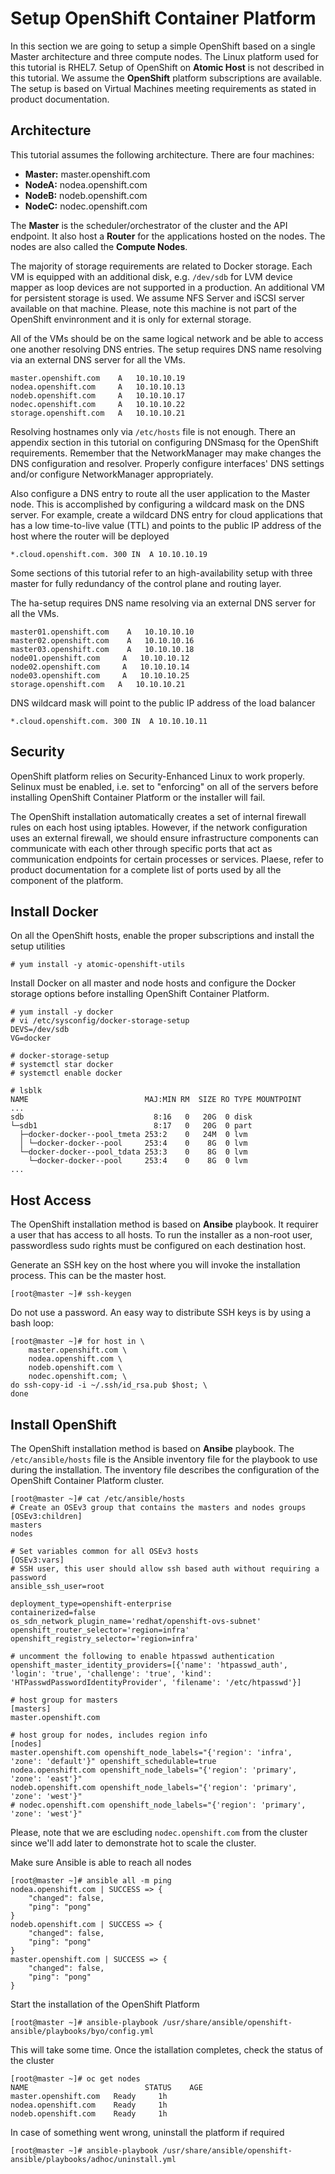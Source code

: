 # Setup OpenShift Container Platform
In this section we are going to setup a simple OpenShift based on a single Master architecture and three compute nodes. The Linux platform used for this tutorial is RHEL7. Setup of OpenShift on **Atomic Host** is not described in this tutorial. We assume the **OpenShift** platform subscriptions are available. The setup is based on Virtual Machines meeting requirements as stated in product documentation.

## Architecture
This tutorial assumes the following architecture. There are four machines:

* **Master:** master.openshift.com
* **NodeA:** nodea.openshift.com
* **NodeB:** nodeb.openshift.com
* **NodeC:** nodec.openshift.com

The **Master** is the scheduler/orchestrator of the cluster and the API endpoint. It also host a **Router** for the applications hosted on the nodes. The nodes are also called the **Compute Nodes**.

The majority of storage requirements are related to Docker storage. Each VM is equipped with an additional disk, e.g. ``/dev/sdb`` for LVM device mapper as loop devices are not supported in a production. An additional VM for persistent storage is used. We assume NFS Server and iSCSI server available on that machine. Please, note this machine is not part of the OpenShift envinronment and it is only for external storage.

All of the VMs should be on the same logical network and be able to access one another resolving DNS entries. The setup requires DNS name resolving via an external DNS server for all the VMs.
```
master.openshift.com    A   10.10.10.19
nodea.openshift.com     A   10.10.10.13
nodeb.openshift.com     A   10.10.10.17
nodec.openshift.com     A   10.10.10.22
storage.openshift.com   A   10.10.10.21
```

Resolving hostnames only via ``/etc/hosts`` file is not enough. There an appendix section in this tutorial on configuring DNSmasq for the OpenShift requirements. Remember that the NetworkManager may make changes the DNS configuration and resolver. Properly configure interfaces' DNS settings and/or configure NetworkManager appropriately.

Also configure a DNS entry to route all the user application to the Master node. This is accomplished by configuring a wildcard mask on the DNS server. For example, create a wildcard DNS entry for cloud applications that has a low time-to-live value (TTL) and points to the public IP address of the host where the router will be deployed
```
*.cloud.openshift.com. 300 IN  A 10.10.10.19
```

Some sections of this tutorial refer to an high-availability setup with three master for fully redundancy of the control plane and routing layer.

The ha-setup requires DNS name resolving via an external DNS server for all the VMs.
```
master01.openshift.com    A   10.10.10.10
master02.openshift.com    A   10.10.10.16
master03.openshift.com    A   10.10.10.18
node01.openshift.com     A   10.10.10.12
node02.openshift.com     A   10.10.10.14
node03.openshift.com     A   10.10.10.25
storage.openshift.com   A   10.10.10.21
```

DNS wildcard mask will point to the public IP address of the load balancer
```
*.cloud.openshift.com. 300 IN  A 10.10.10.11
```

## Security
OpenShift platform relies on Security-Enhanced Linux to work properly. Selinux must be enabled, i.e. set to "enforcing" on all of the servers before installing OpenShift Container Platform or the installer will fail.

The OpenShift installation automatically creates a set of internal firewall rules on each host using iptables. However, if the network configuration uses an external firewall, we should ensure infrastructure components can communicate with each other through specific ports that act as communication endpoints for certain processes or services. Plaese, refer to product documentation for a complete list of ports used by all the component of the platform.

## Install Docker
On all the OpenShift hosts, enable the proper subscriptions and install the setup utilities
```
# yum install -y atomic-openshift-utils
```

Install Docker on all master and node hosts and configure the Docker storage options before installing OpenShift Container Platform.
```
# yum install -y docker
# vi /etc/sysconfig/docker-storage-setup
DEVS=/dev/sdb
VG=docker

# docker-storage-setup
# systemctl star docker
# systemctl enable docker

# lsblk
NAME                          MAJ:MIN RM  SIZE RO TYPE MOUNTPOINT
...
sdb                             8:16   0   20G  0 disk
└─sdb1                          8:17   0   20G  0 part
  ├─docker-docker--pool_tmeta 253:2    0   24M  0 lvm
  │ └─docker-docker--pool     253:4    0    8G  0 lvm
  └─docker-docker--pool_tdata 253:3    0    8G  0 lvm
    └─docker-docker--pool     253:4    0    8G  0 lvm
...
```

## Host Access
The OpenShift installation method is based on **Ansibe** playbook. It requirer a user that has access to all hosts. To run the installer as a non-root user, passwordless sudo rights must be configured on each destination host.

Generate an SSH key on the host where you will invoke the installation process. This can be the master host.
```
[root@master ~]# ssh-keygen
```

Do not use a password. An easy way to distribute SSH keys is by using a bash loop:
```
[root@master ~]# for host in \
    master.openshift.com \
    nodea.openshift.com \
    nodeb.openshift.com \
    nodec.openshift.com; \
do ssh-copy-id -i ~/.ssh/id_rsa.pub $host; \
done
```

## Install OpenShift
The OpenShift installation method is based on **Ansibe** playbook. The ``/etc/ansible/hosts`` file is the Ansible inventory file for the playbook to use during the installation. The inventory file describes the configuration of the OpenShift Container Platform cluster.
```
[root@master ~]# cat /etc/ansible/hosts
# Create an OSEv3 group that contains the masters and nodes groups
[OSEv3:children]
masters
nodes

# Set variables common for all OSEv3 hosts
[OSEv3:vars]
# SSH user, this user should allow ssh based auth without requiring a password
ansible_ssh_user=root

deployment_type=openshift-enterprise
containerized=false
os_sdn_network_plugin_name='redhat/openshift-ovs-subnet'
openshift_router_selector='region=infra'
openshift_registry_selector='region=infra'

# uncomment the following to enable htpasswd authentication
openshift_master_identity_providers=[{'name': 'htpasswd_auth', 'login': 'true', 'challenge': 'true', 'kind': 'HTPasswdPasswordIdentityProvider', 'filename': '/etc/htpasswd'}]

# host group for masters
[masters]
master.openshift.com

# host group for nodes, includes region info
[nodes]
master.openshift.com openshift_node_labels="{'region': 'infra', 'zone': 'default'}" openshift_schedulable=true
nodea.openshift.com openshift_node_labels="{'region': 'primary', 'zone': 'east'}"
nodeb.openshift.com openshift_node_labels="{'region': 'primary', 'zone': 'west'}"
# nodec.openshift.com openshift_node_labels="{'region': 'primary', 'zone': 'west'}"
```

Please, note that we are escluding ``nodec.openshift.com`` from the cluster since we'll add later to demonstrate hot to scale the cluster.

Make sure Ansible is able to reach all nodes
```
[root@master ~]# ansible all -m ping
nodea.openshift.com | SUCCESS => {
    "changed": false,
    "ping": "pong"
}
nodeb.openshift.com | SUCCESS => {
    "changed": false,
    "ping": "pong"
}
master.openshift.com | SUCCESS => {
    "changed": false,
    "ping": "pong"
}
```

Start the installation of the OpenShift Platform
```
[root@master ~]# ansible-playbook /usr/share/ansible/openshift-ansible/playbooks/byo/config.yml
```

This will take some time. Once the istallation completes, check the status of the cluster
```
[root@master ~]# oc get nodes
NAME                          STATUS    AGE
master.openshift.com   Ready     1h
nodea.openshift.com    Ready     1h
nodeb.openshift.com    Ready     1h
```

In case of something went wrong, uninstall the platform if required
```
[root@master ~]# ansible-playbook /usr/share/ansible/openshift-ansible/playbooks/adhoc/uninstall.yml
```
